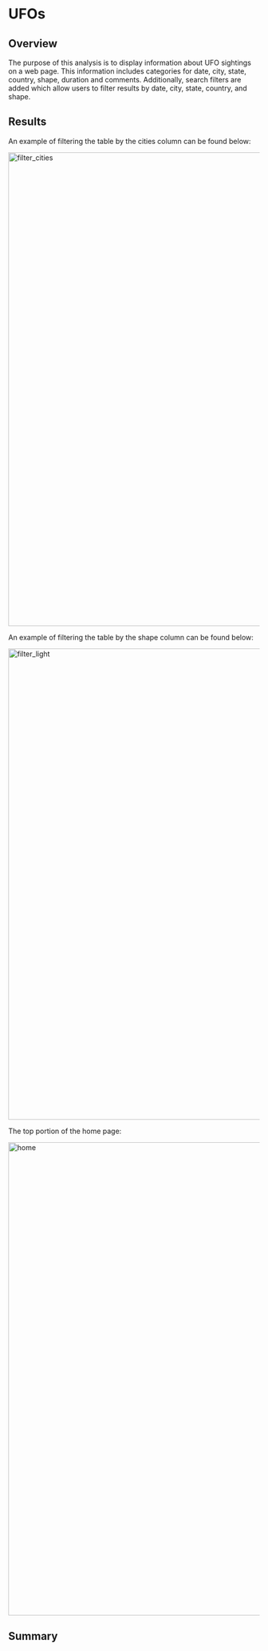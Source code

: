 # UFOs

## Overview

The purpose of this analysis is to display information about UFO sightings on a web page. This information includes categories for date, city, state, country, shape, duration and comments. Additionally, search filters are added which allow users to filter results by date, city, state, country, and shape.

## Results

An example of filtering the table by the cities column can be found below:

<img width="947" alt="filter_cities" src="https://user-images.githubusercontent.com/107224097/189417987-9556c937-6615-45ab-b841-3b5d51b452c8.PNG">

An example of filtering the table by the shape column can be found below:

<img width="942" alt="filter_light" src="https://user-images.githubusercontent.com/107224097/189418194-43a6b090-2895-4876-87ba-708353e96d77.PNG">

The top portion of the home page:

<img width="946" alt="home" src="https://user-images.githubusercontent.com/107224097/189418306-9d1f0b04-d34b-473f-8eef-6636a25be6d1.PNG">

## Summary


